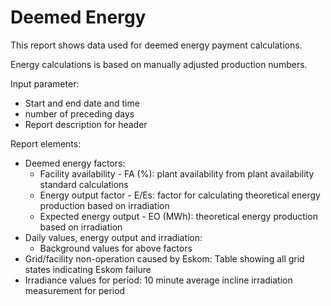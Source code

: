 # Deemed Energy

This report shows data used for deemed energy payment calculations.

Energy calculations is based on manually adjusted production numbers.

Input parameter:

* Start and end date and time
* number of preceding days
* Report description for header

Report elements:

* Deemed energy factors:
    * Facility availability - FA (%): plant availability from plant availability standard calculations 
    * Energy output factor - E/Es: factor for calculating theoretical energy production based on irradiation
    * Expected energy output - EO (MWh): theoretical energy production based on irradiation
* Daily values, energy output and irradiation:
    * Background values for above factors
* Grid/facility non-operation caused by Eskom: Table showing all grid states indicating Eskom failure
* Irradiance values for period: 10 minute average incline irradiation measurement for period
